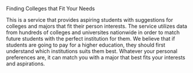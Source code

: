 Finding Colleges that Fit Your Needs

This is a service that provides aspiring students with suggestions for colleges and majors that fit their person interests. The service utilizes data from hundreds of colleges and universites nationwide in order to match future students with the perfect institution for them. We believe that if students are going to pay for a higher education, they should first understand which institutions suits them best. Whatever your personal preferences are, it can match you with a major that best fits your interests and aspirations.
